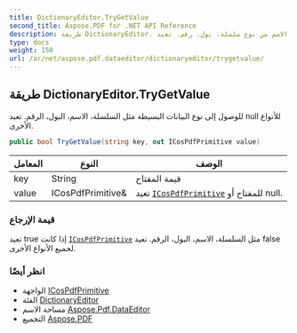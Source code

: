 ```yaml
---
title: DictionaryEditor.TryGetValue
second_title: Aspose.PDF for .NET API Reference
description: طريقة DictionaryEditor. للوصول إلى نوع البيانات البسيطة مثل الاسم من نوع سلسلة، بول، رقم. تعيد null للأنواع الأخرى
type: docs
weight: 150
url: /ar/net/aspose.pdf.dataeditor/dictionaryeditor/trygetvalue/
---
```

## طريقة DictionaryEditor.TryGetValue

للوصول إلى نوع البيانات البسيطة مثل السلسلة، الاسم، البول، الرقم. تعيد null للأنواع الأخرى.

```csharp
public bool TryGetValue(string key, out ICosPdfPrimitive value)
```

| المعامل | النوع | الوصف |
| --- | --- | --- |
| key | String | قيمة المفتاح |
| value | ICosPdfPrimitive& | تعيد [`ICosPdfPrimitive`](../../icospdfprimitive/) للمفتاح أو null. |

### قيمة الإرجاع

تعيد true إذا كانت [`ICosPdfPrimitive`](../../icospdfprimitive/) مثل السلسلة، الاسم، البول، الرقم. تعيد false لجميع الأنواع الأخرى.

### انظر أيضًا

* الواجهة [ICosPdfPrimitive](../../icospdfprimitive/)
* الفئة [DictionaryEditor](../)
* مساحة الاسم [Aspose.Pdf.DataEditor](../../../aspose.pdf.dataeditor/)
* التجميع [Aspose.PDF](../../../)